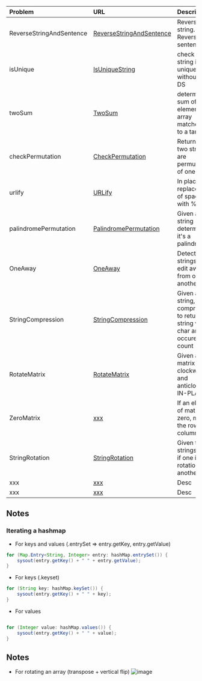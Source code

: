 | Problem  | URL| Description|
| :------------ |:---------------| :-----|
| ReverseStringAndSentence | [ReverseStringAndSentence](../src/main/java/arraysAndStrings/ReverseStringAndSentence.java) | Reverse a string. Reverse a sentence |
| isUnique | [IsUniqueString](../src/main/java/arraysAndStrings/IsUniqueString.java)  | check if string is unique without using DS |
| twoSum | [TwoSum](../src/main/java/arraysAndStrings/TwoSum.java)  | determine if sum of two elements in array matches up to a target |
| checkPermutation | [CheckPermutation](../src/main/java/arraysAndStrings/CheckPermutation.java) | Return true if two strings are permutations of one other |
| urlify | [URLify](../src/main/java/arraysAndStrings/URLify.java) | In place replacement of spaces with %20 |
| palindromePermutation | [PalindromePermutation](../src/main/java/arraysAndStrings/PalindromePermutation.java)  | Given a string determine if it's a palindrome |
| OneAway | [OneAway](../src/main/java/arraysAndStrings/OneAway.java) | Detect if two strings are 1 edit away from one another |
| StringCompression | [StringCompression](../src/main/java/arraysAndStrings/StringCompression.java) | Given a string, compress it to return a string with char and occurence count |
| RotateMatrix | [RotateMatrix](../src/main/java/arraysAndStrings/RotateMatrix.java) | Given a 2D matrix clockwise and anticlockwise IN-PLACE |
| ZeroMatrix | [xxx](../src/main/java/arraysAndStrings/ZeroMatrix.java) | If an element of matrix is  zero, make the row and column zero|
| StringRotation | [StringRotation](../src/main/java/arraysAndStrings/StringRotation.java) | Given two strings check if one is a rotation of another |
| xxx | [xxx](../src/main/java/arraysAndStrings/xxx.java) | Desc |
| xxx | [xxx](../src/main/java/arraysAndStrings/xxx.java) | Desc |


## Notes

### Iterating a hashmap
- For keys and values  (.entrySet => entry.getKey, entry.getValue)
```java
for (Map.Entry<String, Integer> entry: hashMap.entrySet()) {
    sysout(entry.getKey() + " " + entry.getValue);
}
```

- For keys (.keyset)
```java
for (String key: hashMap.keySet()) {
    sysout(entry.getKey() + " " + key);
}
```

- For values
```java

for (Integer value: hashMap.values()) {
    sysout(entry.getKey() + " " + value);
}

```

## Notes
- For rotating an array (transpose + vertical flip)
![image](https://user-images.githubusercontent.com/19309898/127751865-418eff9f-0a88-4527-89bd-9bdfc5ad4e51.png)